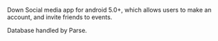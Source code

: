 Down
Social media app for android 5.0+, which allows users
to make an account, and invite friends to events.

Database handled by Parse.
